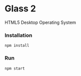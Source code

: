 # Glass 2
HTML5 Desktop Operating System

### Installation
```
npm install
```

### Run
```
npm start
```
